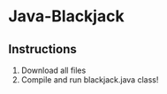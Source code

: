 # Java-Blackjack

Instructions
-------------
1. Download all files
2. Compile and run blackjack.java class!
